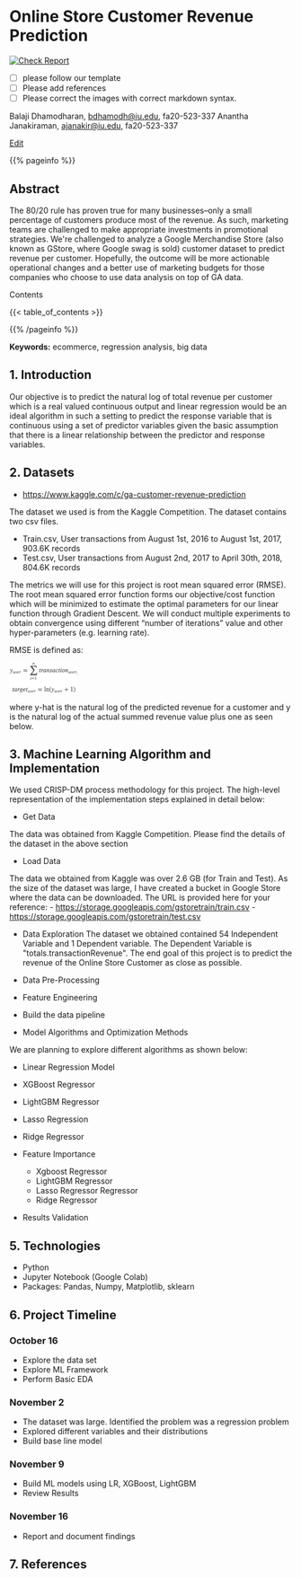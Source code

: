 # Online Store Customer Revenue Prediction

[![Check Report](https://github.com/cybertraining-dsc/fa20-523-337/workflows/Check%20Report/badge.svg)](https://github.com/cybertraining-dsc/fa20-523-337/actions)

- [ ] please follow our template
- [ ] Please add references 
- [ ] Please correct the images with correct markdown syntax. 

Balaji Dhamodharan, bdhamodh@iu.edu, fa20-523-337
Anantha Janakiraman, ajanakir@iu.edu, fa20-523-337

[Edit](https://github.com/cybertraining-dsc/fa20-523-337/edit/master/project/project.md)

{{% pageinfo %}}

## Abstract
The 80/20 rule has proven true for many businesses–only a small percentage of customers produce most of the revenue. As such, marketing teams are challenged to make appropriate investments in promotional strategies. We're challenged to analyze a Google Merchandise Store (also known as GStore, where Google swag is sold) customer dataset to predict revenue per customer. Hopefully, the outcome will be more actionable operational changes and a better use of marketing budgets for those companies who choose to use data analysis on top of GA data.

Contents

{{< table_of_contents >}}

{{% /pageinfo %}}

**Keywords:** ecommerce,  regression analysis, big data

## 1. Introduction

Our objective is to predict the natural log of total revenue per customer which is a real valued continuous output and linear regression would be an ideal algorithm in such a setting to predict the response variable that is continuous using a set of predictor variables given the basic assumption that there is a linear relationship between the predictor and response variables.

## 2. Datasets

- <https://www.kaggle.com/c/ga-customer-revenue-prediction>

The dataset we used is from the Kaggle Competition. The dataset contains two csv files.
- Train.csv, User transactions from August 1st, 2016 to August 1st, 2017, 903.6K records
- Test.csv, User transactions from August 2nd, 2017 to April 30th, 2018, 804.6K records


The metrics we will use for this project is root mean squared error (RMSE). The root mean squared error function forms our objective/cost function which will be minimized to estimate the optimal parameters for our linear function through Gradient Descent. We will conduct multiple experiments to obtain convergence using different “number of iterations” value and other hyper-parameters (e.g. learning rate).

RMSE is defined as:

![Figure 2.1](https://github.com/cybertraining-dsc/fa20-523-337/blob/master/project/Images-and-plots/Loss_Func.png)  

where y-hat is the natural log of the predicted revenue for a customer and y is the natural log of the actual summed revenue value plus one as seen below.


## 3. Machine Learning Algorithm and Implementation

We used CRISP-DM process methodology for this project. The  high-level representation of the implementation steps explained in detail below:

- Get Data

The data was obtained from Kaggle Competition. Please find the details of the dataset in the above section

- Load Data

The data we obtained from Kaggle was over 2.6 GB (for Train and Test). As the size of the dataset was large, I have created a bucket in Google Store where the data can be downloaded. The URL is provided here for your reference:
	- <https://storage.googleapis.com/gstoretrain/train.csv>
	- <https://storage.googleapis.com/gstoretrain/test.csv>

- Data Exploration
The dataset we obtained contained 54 Independent Variable and 1 Dependent variable. The Dependent Variable is "totals.transactionRevenue". The end goal of this project is to predict the revenue of the Online Store Customer as close as possible.

- Data Pre-Processing

- Feature Engineering

- Build the data pipeline

- Model Algorithms and Optimization Methods

We are planning to explore different algorithms as shown below:

- Linear Regression Model

- XGBoost Regressor

- LightGBM Regressor

- Lasso Regression

- Ridge Regressor

- Feature Importance
	- Xgboost Regressor
	- LightGBM Regressor
	- Lasso Regressor Regressor
	- Ridge Regressor
- Results Validation

## 5. Technologies

- Python
- Jupyter Notebook (Google Colab)
- Packages: Pandas, Numpy, Matplotlib, sklearn

## 6. Project Timeline

### October 16

- Explore the data set
- Explore ML Framework
- Perform Basic EDA

### November 2

- The dataset was large. Identified the problem was a regression problem
- Explored different variables and their distributions
- Build base line model

### November 9

- Build ML models using LR, XGBoost, LightGBM
- Review Results

### November 16
- Report and document findings

## 7. References

[^1]: Kaggle Competition, 2019, Predict the Online Store Revenue [online] Available at: <https://www.kaggle.com/c/ga-customer-revenue-prediction/rules> [Accessed 21 October 2020]

[^2]: Kaggle Competition, 2019,  Simple Exploration Baseline, [online] Available at: <https://www.kaggle.com/sudalairajkumar/simple-exploration-baseline-ga-customer-revenue> [Accessed 21 October 2020] 

[^3]: Towards DataScience, 2020,  Sweetviz- Powerful EDA, [online] Available at: <https://towardsdatascience.com/powerful-eda-exploratory-data-analysis-in-just-two-lines-of-code-using-sweetviz-6c943d32f34> [Accessed 21 October 2020] 
















